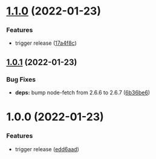 # [1.1.0](https://github.com/felix-kaestner/lazy/compare/v1.0.1...v1.1.0) (2022-01-23)

### Features

- trigger release ([17a4f8c](https://github.com/felix-kaestner/lazy/commit/17a4f8c23f9398da77a36d4459bd0140ef135150))

## [1.0.1](https://github.com/felix-kaestner/lazy/compare/v1.0.0...v1.0.1) (2022-01-23)

### Bug Fixes

- **deps:** bump node-fetch from 2.6.6 to 2.6.7 ([6b36be6](https://github.com/felix-kaestner/lazy/commit/6b36be6485c704490633ae43d06a5f574039cc29))

# 1.0.0 (2022-01-23)

### Features

- trigger release ([edd6aad](https://github.com/felix-kaestner/lazy/commit/edd6aad04940c45970bcb32622aa8fd4429ca146))
